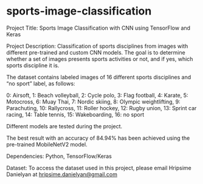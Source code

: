 # sports-image-classification
Project Title: Sports Image Classification with CNN using TensorFlow and Keras

Project Description: Classification of sports disciplines from images with different pre-trained and custom CNN models. The goal is to determine whether a set of images presents sports activities or not, and if yes, which sports discipline it is. 

The dataset contains labeled images of 16 different sports disciplines and “no sport” label, as follows:

0: Airsoft, 
1: Beach volleyball,
2: Cycle polo,
3: Flag football,
4: Karate,
5: Motocross,
6: Muay Thai,
7: Nordic skiing,
8: Olympic weightlifting,
9: Parachuting,
10: Rallycross, 
11: Roller hockey,
12: Rugby union,
13: Sprint car racing,
14: Table tennis,
15: Wakeboarding,
16: no sport

Different models are tested during the project. 

The best result with an accuracy of 84.94% has been achieved using the pre-trained MobileNetV2 model.

Dependencies: Python, TensorFlow/Keras

Dataset: To access the dataset used in this project, please email Hripsime Danielyan at hripsime.danielyan@gmail.com


